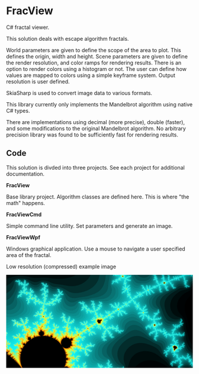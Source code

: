 # FracView
C# fractal viewer.

This solution deals with escape algorithm fractals.

World parameters are given to define the scope of the area to plot. This defines the origin, width and height. Scene parameters are given to define the render resolution, and color ramps for rendering results. There is an option to render colors using a histogram or not. The user can define how values are mapped to colors using a simple keyframe system. Output resolution is user defined.

SkiaSharp is used to convert image data to various formats.

This library currently only implements the Mandelbrot algorithm using native C# types.

There are implementations using decimal (more precise), double (faster), and some modifications to the original Mandelbrot algorithm. No arbitrary precision library was found to be sufficiently fast for rendering results.

## Code

This solution is divded into three projects. See each project for additional documentation.

**FracView**

Base library project. Algorithm classes are defined here. This is where "the math" happens.

**FracViewCmd**

Simple command line utility. Set parameters and generate an image.

**FracViewWpf**

Windows graphical application. Use a mouse to navigate a user specified area of the fractal.

Low resolution (compressed) example image

![alt text](img/mandelbrot20221016-194818.jpg "Title")